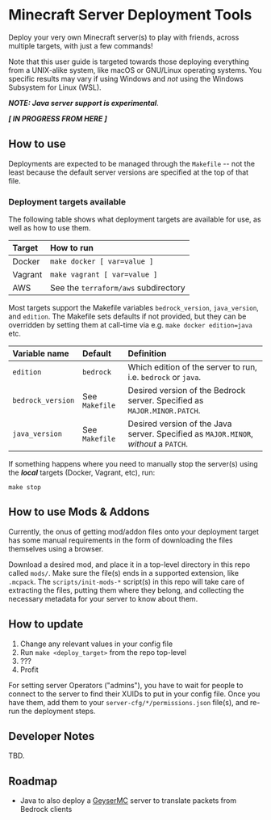 # Minecraft Server Deployment Tools

Deploy your very own Minecraft server(s) to play with friends, across multiple
targets, with just a few commands!

Note that this user guide is targeted towards those deploying everything from a
UNIX-alike system, like macOS or GNU/Linux operating systems. You specific
results may vary if using Windows and *not* using the Windows Subsystem for
Linux (WSL).

***NOTE: Java server support is experimental***.

***[ IN PROGRESS FROM HERE ]***

## How to use

Deployments are expected to be managed through the `Makefile` -- not the least
because the default server versions are specified at the top of that file.

### Deployment targets available

The following table shows what deployment targets are available for use, as well
as how to use them.

| Target   | How to run
| :-----   | :---------
| Docker   | `make docker [ var=value ]`
| Vagrant  | `make vagrant [ var=value ]`
| AWS      | See the `terraform/aws` subdirectory

Most targets support the Makefile variables `bedrock_version`, `java_version`,
and `edition`. The Makefile sets defaults if not provided, but they can be
overridden by setting them at call-time via e.g. `make docker edition=java` etc.

| Variable name     | Default          | Definition
| :---------------- | :--------------- | :---------
| `edition`         | `bedrock`        | Which edition of the server to run, i.e. `bedrock` or `java`.
| `bedrock_version` | See `Makefile`   | Desired version of the Bedrock server. Specified as `MAJOR.MINOR.PATCH`.
| `java_version`    | See `Makefile`   | Desired version of the Java server. Specified as `MAJOR.MINOR`, *without* a `PATCH`.

If something happens where you need to manually stop the server(s) using the
***local*** targets (Docker, Vagrant, etc), run:

    make stop

## How to use Mods & Addons

Currently, the onus of getting mod/addon files onto your deployment target has
some manual requirements in the form of downloading the files themselves using a
browser.

Download a desired mod, and place it in a top-level directory in this repo
called `mods/`. Make sure the file(s) ends in a supported extension, like
`.mcpack`. The `scripts/init-mods-*` script(s) in this repo will take care of
extracting the files, putting them where they belong, and collecting the
necessary metadata for your server to know about them.

## How to update

1. Change any relevant values in your config file
1. Run `make <deploy_target>` from the repo top-level
1. ???
1. Profit

For setting server Operators ("admins"), you have to wait for people to connect
to the server to find their XUIDs to put in your config file. Once you have
them, add them to your `server-cfg/*/permissions.json` file(s), and re-run the
deployment steps.

## Developer Notes

TBD.

## Roadmap

* Java to also deploy a [GeyserMC](https://geysermc.org/) server to translate
  packets from Bedrock clients
